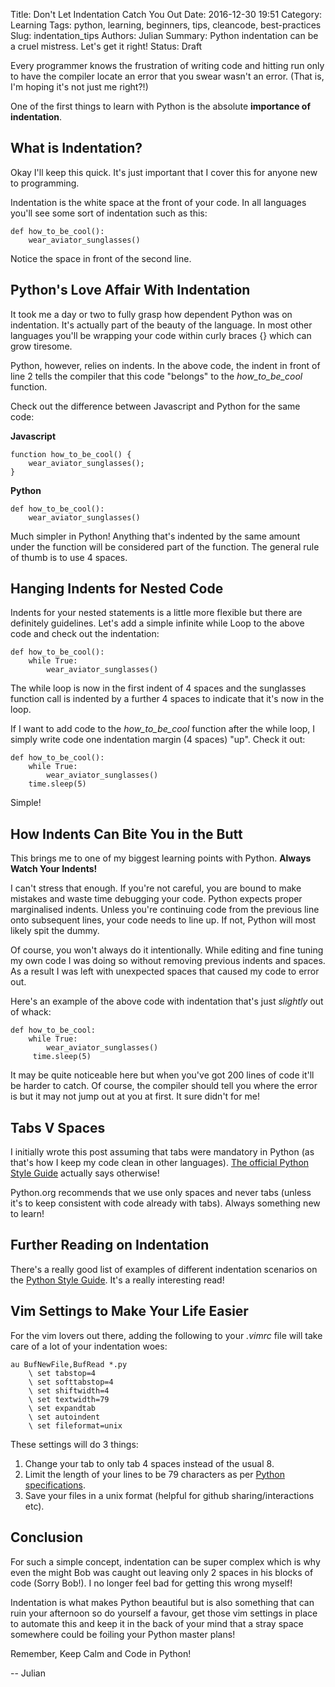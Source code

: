 Title: Don't Let Indentation Catch You Out
Date: 2016-12-30 19:51
Category: Learning
Tags: python, learning, beginners, tips, cleancode, best-practices
Slug: indentation_tips
Authors: Julian
Summary: Python indentation can be a cruel mistress. Let's get it right!
Status: Draft

Every programmer knows the frustration of writing code and hitting run only to have the compiler locate an error that you swear wasn't an error. (That is, I'm hoping it's not just me right?!)

One of the first things to learn with Python is the absolute **importance of indentation**.

## What is Indentation?

Okay I'll keep this quick. It's just important that I cover this for anyone new to programming.

Indentation is the white space at the front of your code. In all languages you'll see some sort of indentation such as this:

~~~~
def how_to_be_cool():
    wear_aviator_sunglasses()
~~~~

Notice the space in front of the second line.


## Python's Love Affair With Indentation

It took me a day or two to fully grasp how dependent Python was on indentation. It's actually part of the beauty of the language. In most other languages you'll be wrapping your code within curly braces {} which can grow tiresome.

Python, however, relies on indents. In the above code, the indent in front of line 2 tells the compiler that this code "belongs" to the *how_to_be_cool* function.

Check out the difference between Javascript and Python for the same code:

**Javascript**
~~~~
function how_to_be_cool() {
	wear_aviator_sunglasses();
}
~~~~

**Python**
~~~~
def how_to_be_cool():
    wear_aviator_sunglasses()
~~~~

Much simpler in Python! Anything that's indented by the same amount under the function will be considered part of the function. The general rule of thumb is to use 4 spaces.


## Hanging Indents for Nested Code

Indents for your nested statements is a little more flexible but there are definitely guidelines. Let's add a simple infinite while Loop to the above code and check out the indentation:

~~~~
def how_to_be_cool():
    while True:
        wear_aviator_sunglasses()
~~~~

The while loop is now in the first indent of 4 spaces and the sunglasses function call is indented by a further 4 spaces to indicate that it's now in the loop.

If I want to add code to the *how_to_be_cool* function after the while loop, I simply write code one indentation margin (4 spaces) "up". Check it out:

~~~~
def how_to_be_cool():
    while True:
        wear_aviator_sunglasses()
    time.sleep(5)
~~~~

Simple!


## How Indents Can Bite You in the Butt

This brings me to one of my biggest learning points with Python. **Always Watch Your Indents!**

I can't stress that enough. If you're not careful, you are bound to make mistakes and waste time debugging your code. Python expects proper marginalised indents. Unless you're continuing code from the previous line onto subsequent lines, your code needs to line up. If not, Python will most likely spit the dummy.

Of course, you won't always do it intentionally. While editing and fine tuning my own code I was doing so without removing previous indents and spaces. As a result I was left with unexpected spaces that caused my code to error out.

Here's an example of the above code with indentation that's just *slightly* out of whack:

~~~~
def how_to_be_cool:
    while True:
        wear_aviator_sunglasses()
     time.sleep(5)
~~~~

It may be quite noticeable here but when you've got 200 lines of code it'll be harder to catch. Of course, the compiler should tell you where the error is but it may not jump out at you at first. It sure didn't for me!


## Tabs V Spaces

I initially wrote this post assuming that tabs were mandatory in Python (as that's how I keep my code clean in other languages). [The official Python Style Guide](https://www.python.org/dev/peps/pep-0008/#tabs-or-spaces) actually says otherwise! 

Python.org recommends that we use only spaces and never tabs (unless it's to keep consistent with code already with tabs). Always something new to learn!


## Further Reading on Indentation

There's a really good list of examples of different indentation scenarios on the [Python Style Guide](https://www.python.org/dev/peps/pep-0008/#indentation). It's a really interesting read!


## Vim Settings to Make Your Life Easier

For the vim lovers out there, adding the following to your *.vimrc* file will take care of a lot of your indentation woes:

~~~~
au BufNewFile,BufRead *.py
    \ set tabstop=4
    \ set softtabstop=4
    \ set shiftwidth=4
    \ set textwidth=79
    \ set expandtab
    \ set autoindent
    \ set fileformat=unix
~~~~

These settings will do 3 things:

1. Change your tab to only tab 4 spaces instead of the usual 8.
2. Limit the length of your lines to be 79 characters as per [Python specifications](https://www.python.org/dev/peps/pep-0008/#maximum-line-length).
3. Save your files in a unix format (helpful for github sharing/interactions etc).


## Conclusion

For such a simple concept, indentation can be super complex which is why even the might Bob was caught out leaving only 2 spaces in his blocks of code (Sorry Bob!). I no longer feel bad for getting this wrong myself!

Indentation is what makes Python beautiful but is also something that can ruin your afternoon so do yourself a favour, get those vim settings in place to automate this and keep it in the back of your mind that a stray space somewhere could be foiling your Python master plans!

Remember, Keep Calm and Code in Python!

-- Julian
